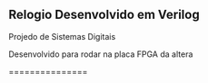 ## Relogio Desenvolvido em Verilog

Projedo de Sistemas Digitais 

Desenvolvido para rodar na placa FPGA da altera 

===============
